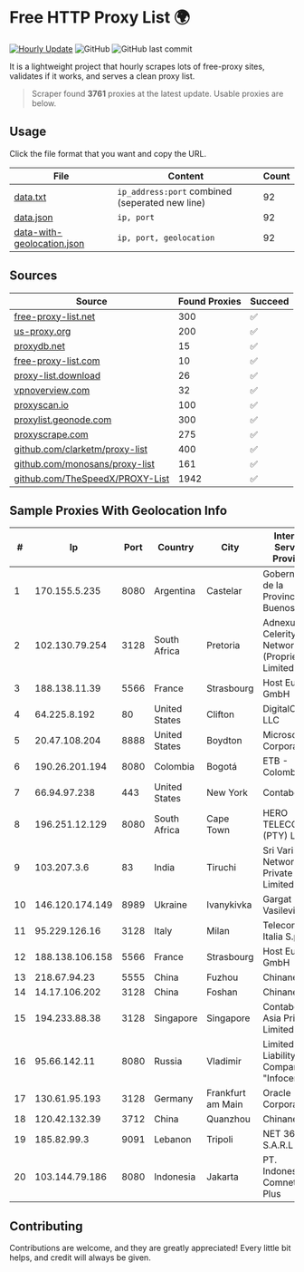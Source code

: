 
# Free HTTP Proxy List 🌍

[![Hourly Update](https://github.com/mertguvencli/http-proxy-list/actions/workflows/main.yml/badge.svg?branch=main)](https://github.com/mertguvencli/http-proxy-list/actions/workflows/main.yml)
![GitHub](https://img.shields.io/github/license/mertguvencli/http-proxy-list)
![GitHub last commit](https://img.shields.io/github/last-commit/mertguvencli/http-proxy-list)

It is a lightweight project that hourly scrapes lots of free-proxy sites, validates if it works, and serves a clean proxy list.


> Scraper found **3761** proxies at the latest update. Usable proxies are below.

## Usage

Click the file format that you want and copy the URL.


|File|Content|Count|
|----|-------|-----|
|[data.txt](https://raw.githubusercontent.com/mertguvencli/http-proxy-list/main/proxy-list/data.txt)|`ip_address:port` combined (seperated new line)|92|
|[data.json](https://raw.githubusercontent.com/mertguvencli/http-proxy-list/main/proxy-list/data.json)|`ip, port`|92|
|[data-with-geolocation.json](https://raw.githubusercontent.com/mertguvencli/http-proxy-list/main/proxy-list/data-with-geolocation.json)|`ip, port, geolocation`|92|

## Sources

|Source|Found Proxies|Succeed|
|------|-------------|-------|
|[free-proxy-list.net](https://free-proxy-list.net)|300|✅|
|[us-proxy.org](https://www.us-proxy.org)|200|✅|
|[proxydb.net](http://proxydb.net)|15|✅|
|[free-proxy-list.com](https://free-proxy-list.com/?page=&port=&type%5B%5D=http&type%5B%5D=https&up_time=0&search=Search)|10|✅|
|[proxy-list.download](https://www.proxy-list.download/HTTP)|26|✅|
|[vpnoverview.com](https://vpnoverview.com/privacy/anonymous-browsing/free-proxy-servers)|32|✅|
|[proxyscan.io](https://www.proxyscan.io)|100|✅|
|[proxylist.geonode.com](https://proxylist.geonode.com/api/proxy-list?limit=300&page=1&sort_by=lastChecked&sort_type=desc&protocols=http,https)|300|✅|
|[proxyscrape.com](https://api.proxyscrape.com/v2/?request=displayproxies&protocol=http&timeout=10000&country=all&ssl=all&anonymity=all)|275|✅|
|[github.com/clarketm/proxy-list](https://raw.githubusercontent.com/clarketm/proxy-list/master/proxy-list-raw.txt)|400|✅|
|[github.com/monosans/proxy-list](https://raw.githubusercontent.com/monosans/proxy-list/main/proxies/http.txt)|161|✅|
|[github.com/TheSpeedX/PROXY-List](https://raw.githubusercontent.com/TheSpeedX/PROXY-List/master/http.txt)|1942|✅|


## Sample Proxies With Geolocation Info

|#|Ip|Port|Country|City|Internet Service Provider|
|-|--|----|-------|----|-------------------------|
|1|170.155.5.235|8080|Argentina|Castelar|Gobernacion de la Provincia de Buenos Aires|
|2|102.130.79.254|3128|South Africa|Pretoria|Adnexus Celerity Networks (Proprietary) Limited|
|3|188.138.11.39|5566|France|Strasbourg|Host Europe GmbH|
|4|64.225.8.192|80|United States|Clifton|DigitalOcean, LLC|
|5|20.47.108.204|8888|United States|Boydton|Microsoft Corporation|
|6|190.26.201.194|8080|Colombia|Bogotá|ETB - Colombia|
|7|66.94.97.238|443|United States|New York|Contabo Inc.|
|8|196.251.12.129|8080|South Africa|Cape Town|HERO TELECOMS (PTY) LTD|
|9|103.207.3.6|83|India|Tiruchi|Sri Vari Network Private Limited|
|10|146.120.174.149|8989|Ukraine|Ivanykivka|Gargat Igor Vasilevich|
|11|95.229.126.16|3128|Italy|Milan|Telecom Italia S.p.A.|
|12|188.138.106.158|5566|France|Strasbourg|Host Europe GmbH|
|13|218.67.94.23|5555|China|Fuzhou|Chinanet|
|14|14.17.106.202|3128|China|Foshan|Chinanet|
|15|194.233.88.38|3128|Singapore|Singapore|Contabo Asia Private Limited|
|16|95.66.142.11|8080|Russia|Vladimir|Limited Liability Company "Infocentre"|
|17|130.61.95.193|3128|Germany|Frankfurt am Main|Oracle Corporation|
|18|120.42.132.39|3712|China|Quanzhou|Chinanet|
|19|185.82.99.3|9091|Lebanon|Tripoli|NET 360 S.A.R.L|
|20|103.144.79.186|8080|Indonesia|Jakarta|PT. Indonesia Comnets Plus|



## Contributing

Contributions are welcome, and they are greatly appreciated! Every
little bit helps, and credit will always be given.

